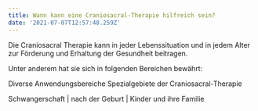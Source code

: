 ```yaml
---
title: Wann kann eine Craniosacral-Therapie hilfreich sein?
date: '2021-07-07T12:57:48.259Z'
---
```

Die Craniosacral Therapie kann in jeder Lebenssituation und in jedem Alter zur Förderung und Erhaltung der Gesundheit beitragen. 

Unter anderem hat sie sich in folgenden Bereichen bewährt:

Diverse Anwendungsbereiche Spezialgebiete der Craniosacral-Therapie 

Schwangerschaft | nach der Geburt | Kinder und ihre Familie